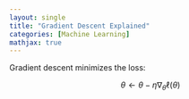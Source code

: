 ```yaml
---
layout: single
title: "Gradient Descent Explained"
categories: [Machine Learning]
mathjax: true
---
```


<!-- <script type="text/javascript" async -->
<!--   src="https://cdn.mathjax.org/mathjax/latest/MathJax.js?config=TeX-MML-AM_CHTML"> -->
<!-- </script> -->

Gradient descent minimizes the loss:

$$
\theta \leftarrow \theta - \eta \nabla_\theta \ell(\theta)
$$
